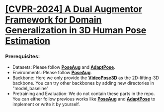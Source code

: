 # [**[CVPR-2024] A Dual Augmentor Framework for Domain Generalization in 3D Human Pose Estimation**](https://arxiv.org/abs/2403.11310)

### Prerequisites:
- Datasets: Please follow [**PoseAug**](https://github.com/jfzhang95/PoseAug) and [**AdaptPose**](https://github.com/mgholamikn/AdaptPose).
- Environments: Please follow [**PoseAug**](https://github.com/jfzhang95/PoseAug).
- Backbone: Here we only provide the [**VideoPose3D**](https://dariopavllo.github.io/VideoPose3D/) as the 2D-lifting-3D backbone. You can try other backbones by adding new directories in "model_baseline"
- Pretraining and Evaluation: We do not contain these parts in the repo. You can either follow previous works like [**PoseAug**](https://github.com/jfzhang95/PoseAug) and [**AdaptPose**](https://github.com/mgholamikn/AdaptPose) to implement or write it by yourself.
